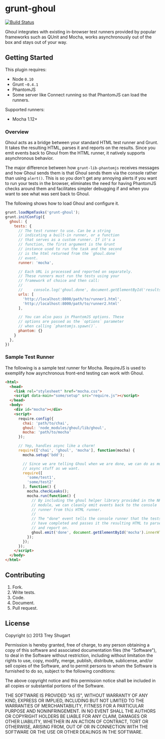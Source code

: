 # grunt-ghoul

[![Build Status](https://travis-ci.org/treshugart/grunt-ghoul.png)](https://travis-ci.org/treshugart/grunt-ghoul)

Ghoul integrates with existing in-browser test runners provided by popular frameworks such as QUnit and Mocha, works asynchronously out of the box and stays out of your way.

## Getting Started

This plugin requires:
- Node `0.10`
- Grunt `~0.4.1`
- PhantomJS
- Some server like Connect running so that PhantomJS can load the runners.

Supported runners:
- Mocha 1.12+

### Overview

Ghoul acts as a bridge between your standard HTML test runner and Grunt. It takes the resulting HTML, parses it and reports on the results. Since you emit events back to Ghoul from the HTML runner, it natively supports asynchronous behavior.

The major difference between how `grunt-lib-phantomjs` receives messages and how Ghoul sends them is that Ghoul sends them via the console rather than using `alert()`. This is so you don't get any annoying alerts if you want to run your tests in the browser, eliminates the need for having PhantomJS checks around them and facilitates simpler debugging if and when you want to see what was sent back to Ghoul.

The following shows how to load Ghoul and configure it.

```js
grunt.loadNpmTasks('grunt-ghoul');
grunt.initConfig({
  ghoul: {
    tests: {
      // The test runner to use. Can be a string
      // indicating a built-in runner, or a function
      // that serves as a custom runner. If it's a
      // function, the first argument is the Grunt
      // instance used to run the task and the second
      // is the html returned from the `ghoul.done`
      // event.
      runner: 'mocha',

      // Each URL is processed and reported on separately.
      // These runners must run the tests using your
      // framework of choice and then call:
      //
      //     console.log('ghoul.done', document.getElementById('results').innerHTML);
      urls: [
        'http://localhost:8000/path/to/runner1.html',
        'http://localhost:8000/path/to/runner2.html'
      ],

      // You can also pass in PhantomJS options. These
      // options are passed as the `options` parameter
      // when calling `phantomjs.spawn()`.
      phantom: {}
    }
  },
})
```

### Sample Test Runner

The following is a sample test runner for Mocha. RequireJS is used to exemplify how asynchronous front-end testing can work with Ghoul.

```html
<html>
  <head>
    <link rel="stylesheet" href="mocha.css">
    <script data-main="some/setup" src="require.js"></script>
  </head>
  <body>
    <div id="mocha"></div>
    <script>
      require.config({
        chai: 'path/to/chai',
        ghoul: 'node_modules/ghoul/lib/ghoul',
        mocha: 'path/to/mocha'
      });

      // Yep, handles async like a charm!
      require(['chai', 'ghoul', 'mocha'], function(mocha) {
        mocha.setup('bdd');

        // Since we are telling Ghoul when we are done, we can do as much
        // async stuff as we want.
        require([
          'some/test1',
          'some/test2'
        ], function() {
          mocha.checkLeaks();
          mocha.run(function() {
            // By including the ghoul helper library provided in the NPM
            // module, we can cleanly emit events back to the console
            // runner from this HTML runner.
            //
            // The "done" event tells the console runner that the tests
            // have completed and passes it the resulting HTML to parse
            // and report on.
            ghoul.emit('done', document.getElementById('mocha').innerHTML);
          });
        });
      });
    </script>
  </body>
</html>
```

## Contributing

1. Fork.
2. Write tests.
3. Code.
4. Document.
5. Pull request.

## License

Copyright (c) 2013 Trey Shugart

Permission is hereby granted, free of charge, to any person
obtaining a copy of this software and associated documentation
files (the "Software"), to deal in the Software without
restriction, including without limitation the rights to use,
copy, modify, merge, publish, distribute, sublicense, and/or sell
copies of the Software, and to permit persons to whom the
Software is furnished to do so, subject to the following
conditions:

The above copyright notice and this permission notice shall be
included in all copies or substantial portions of the Software.

THE SOFTWARE IS PROVIDED "AS IS", WITHOUT WARRANTY OF ANY KIND,
EXPRESS OR IMPLIED, INCLUDING BUT NOT LIMITED TO THE WARRANTIES
OF MERCHANTABILITY, FITNESS FOR A PARTICULAR PURPOSE AND
NONINFRINGEMENT. IN NO EVENT SHALL THE AUTHORS OR COPYRIGHT
HOLDERS BE LIABLE FOR ANY CLAIM, DAMAGES OR OTHER LIABILITY,
WHETHER IN AN ACTION OF CONTRACT, TORT OR OTHERWISE, ARISING
FROM, OUT OF OR IN CONNECTION WITH THE SOFTWARE OR THE USE OR
OTHER DEALINGS IN THE SOFTWARE.